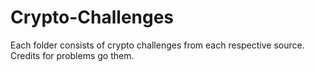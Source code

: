 # Crypto-Challenges

Each folder consists of crypto challenges from each respective source.
Credits for problems go them.
